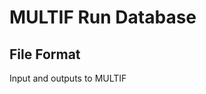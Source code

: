 MULTIF Run Database
===================





File Format
-----------
Input and outputs to MULTIF 




